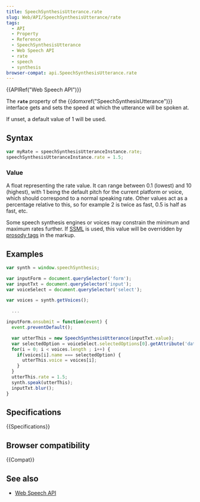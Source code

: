 ```yaml
---
title: SpeechSynthesisUtterance.rate
slug: Web/API/SpeechSynthesisUtterance/rate
tags:
  - API
  - Property
  - Reference
  - SpeechSynthesisUtterance
  - Web Speech API
  - rate
  - speech
  - synthesis
browser-compat: api.SpeechSynthesisUtterance.rate
---
```

{{APIRef("Web Speech API")}}

The **`rate`** property of the
{{domxref("SpeechSynthesisUtterance")}} interface gets and sets the speed at which the
utterance will be spoken at.

If unset, a default value of 1 will be used.

## Syntax

```js
var myRate = speechSynthesisUtteranceInstance.rate;
speechSynthesisUtteranceInstance.rate = 1.5;
```

### Value

A float representing the rate value. It can range between 0.1 (lowest) and 10
(highest), with 1 being the default pitch for the current platform or voice, which
should correspond to a normal speaking rate. Other values act as a percentage relative
to this, so for example 2 is twice as fast, 0.5 is half as fast, etc.

Some speech synthesis engines or voices may constrain the minimum and maximum rates
further. If [SSML](https://www.w3.org/TR/speech-synthesis/) is used, this
value will be overridden by [prosody tags](https://www.w3.org/TR/speech-synthesis/#S3.2.4) in the markup.

## Examples

```js
var synth = window.speechSynthesis;

var inputForm = document.querySelector('form');
var inputTxt = document.querySelector('input');
var voiceSelect = document.querySelector('select');

var voices = synth.getVoices();

  ...

inputForm.onsubmit = function(event) {
  event.preventDefault();

  var utterThis = new SpeechSynthesisUtterance(inputTxt.value);
  var selectedOption = voiceSelect.selectedOptions[0].getAttribute('data-name');
  for(i = 0; i < voices.length ; i++) {
    if(voices[i].name === selectedOption) {
      utterThis.voice = voices[i];
    }
  }
  utterThis.rate = 1.5;
  synth.speak(utterThis);
  inputTxt.blur();
}
```

## Specifications

{{Specifications}}

## Browser compatibility

{{Compat}}

## See also

- [Web Speech API](/en-US/docs/Web/API/Web_Speech_API)
